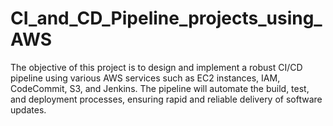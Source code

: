 # CI_and_CD_Pipeline_projects_using_AWS
The objective of this project is to design and implement a robust CI/CD pipeline using various AWS services such as EC2 instances, IAM, CodeCommit, S3, and Jenkins. The pipeline will automate the build, test, and deployment processes, ensuring rapid and reliable delivery of software updates.

